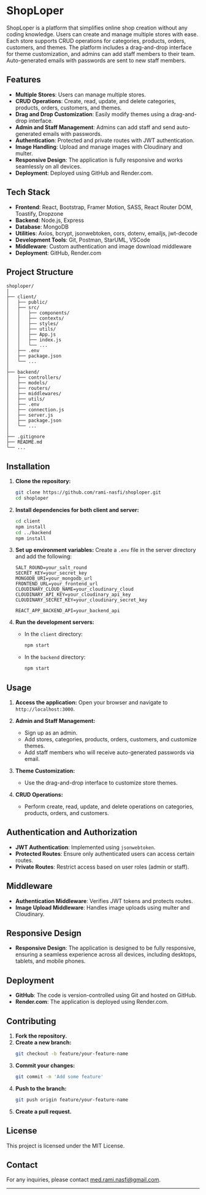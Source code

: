 # ShopLoper

ShopLoper is a platform that simplifies online shop creation without any coding knowledge. Users can create and manage multiple stores with ease. Each store supports CRUD operations for categories, products, orders, customers, and themes. The platform includes a drag-and-drop interface for theme customization, and admins can add staff members to their team. Auto-generated emails with passwords are sent to new staff members.

## Features

- **Multiple Stores**: Users can manage multiple stores.
- **CRUD Operations**: Create, read, update, and delete categories, products, orders, customers, and themes.
- **Drag and Drop Customization**: Easily modify themes using a drag-and-drop interface.
- **Admin and Staff Management**: Admins can add staff and send auto-generated emails with passwords.
- **Authentication**: Protected and private routes with JWT authentication.
- **Image Handling**: Upload and manage images with Cloudinary and multer.
- **Responsive Design**: The application is fully responsive and works seamlessly on all devices.
- **Deployment**: Deployed using GitHub and Render.com.

## Tech Stack

- **Frontend**: React, Bootstrap, Framer Motion, SASS, React Router DOM, Toastify, Dropzone
- **Backend**: Node.js, Express
- **Database**: MongoDB
- **Utilities**: Axios, bcrypt, jsonwebtoken, cors, dotenv, emailjs, jwt-decode
- **Development Tools**: Git, Postman, StarUML, VSCode
- **Middleware**: Custom authentication and image download middleware
- **Deployment**: GitHub, Render.com

## Project Structure

```plaintext
shoploper/
│
├── client/
│   ├── public/
│   ├── src/
│   │   ├── components/
│   │   ├── contexts/
│   │   ├── styles/
│   │   ├── utils/
│   │   ├── App.js
│   │   ├── index.js
│   │   └── ...
│   ├── .env
│   ├── package.json
│   └── ...
│
├── backend/
│   ├── controllers/
│   ├── models/
│   ├── routers/
│   ├── middlewares/
│   ├── utils/
│   ├── .env
│   ├── connection.js
│   ├── server.js
│   ├── package.json
│   └── ...
│
├── .gitignore
├── README.md
└── ...
```

## Installation

1. **Clone the repository:**

   ```sh
   git clone https://github.com/rami-nasfi/shoploper.git
   cd shoploper
   ```

2. **Install dependencies for both client and server:**

   ```sh
   cd client
   npm install
   cd ../backend
   npm install
   ```

3. **Set up environment variables:** Create a `.env` file in the server directory and add the following:

   ```env backend 
   SALT_ROUND=your_salt_round
   SECRET_KEY=your_secret_key
   MONGODB_URI=your_mongodb_url
   FRONTEND_URL=your_frontend_url
   CLOUDINARY_CLOUD_NAME=your_cloudinary_cloud
   CLOUDINARY_API_KEY=your_cloudinary_api_key
   CLOUDINARY_SECRET_KEY=your_cloudinary_secret_key
   ```
   ```env client 
   REACT_APP_BACKEND_API=your_backend_api
   ```

4. **Run the development servers:**
   - In the `client` directory:
     ```sh
     npm start
     ```
   - In the `backend` directory:
     ```sh
     npm start
     ```

## Usage

1. **Access the application:** Open your browser and navigate to `http://localhost:3000`.

2. **Admin and Staff Management:**

   - Sign up as an admin.
   - Add stores, categories, products, orders, customers, and customize themes.
   - Add staff members who will receive auto-generated passwords via email.

3. **Theme Customization:**

   - Use the drag-and-drop interface to customize store themes.

4. **CRUD Operations:**
   - Perform create, read, update, and delete operations on categories, products, orders, and customers.

## Authentication and Authorization

- **JWT Authentication**: Implemented using `jsonwebtoken`.
- **Protected Routes**: Ensure only authenticated users can access certain routes.
- **Private Routes**: Restrict access based on user roles (admin or staff).

## Middleware

- **Authentication Middleware**: Verifies JWT tokens and protects routes.
- **Image Upload Middleware**: Handles image uploads using multer and Cloudinary.

## Responsive Design

- **Responsive Design**: The application is designed to be fully responsive, ensuring a seamless experience across all devices, including desktops, tablets, and mobile phones.

## Deployment

- **GitHub**: The code is version-controlled using Git and hosted on GitHub.
- **Render.com**: The application is deployed using Render.com.

## Contributing

1. **Fork the repository.**
2. **Create a new branch:**
   ```sh
   git checkout -b feature/your-feature-name
   ```
3. **Commit your changes:**
   ```sh
   git commit -m 'Add some feature'
   ```
4. **Push to the branch:**
   ```sh
   git push origin feature/your-feature-name
   ```
5. **Create a pull request.**

## License

This project is licensed under the MIT License.

## Contact

For any inquiries, please contact [med.rami.nasfi@gmail.com](mailto:med.rami.nasfi@gmail.com).

---
